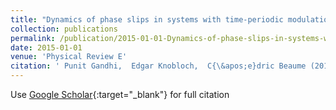 ```yaml
---
title: "Dynamics of phase slips in systems with time-periodic modulation"
collection: publications
permalink: /publication/2015-01-01-Dynamics-of-phase-slips-in-systems-with-time-periodic-modulation
date: 2015-01-01
venue: 'Physical Review E'
citation: ' Punit Gandhi,  Edgar Knobloch,  C{\&apos;e}dric Beaume (2015) &quot;Dynamics of phase slips in systems with time-periodic modulation.&quot; <i>Physical Review E</i>. 92, 062914.'
---
```

Use [Google Scholar](https://scholar.google.com/scholar?q=Dynamics+of+phase+slips+in+systems+with+time+periodic+modulation){:target="_blank"} for full citation